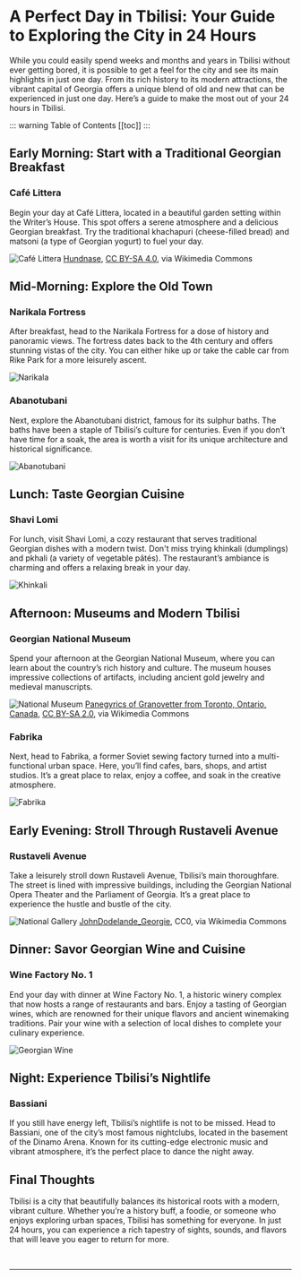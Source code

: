 # A Perfect Day in Tbilisi: Your Guide to Exploring the City in 24 Hours

While you could easily spend weeks and months and years in Tbilisi without ever getting bored, it is possible to get a feel for the city and see its main highlights in just one day. From its rich history to its modern attractions,  the vibrant capital of Georgia offers a unique blend of old and new that can be experienced in just one day. Here’s a guide to make the most out of your 24 hours in Tbilisi.

::: warning Table of Contents
[[toc]]
:::
## Early Morning: Start with a Traditional Georgian Breakfast

### Café Littera
Begin your day at Café Littera, located in a beautiful garden setting within the Writer’s House. This spot offers a serene atmosphere and a delicious Georgian breakfast. Try the traditional khachapuri (cheese-filled bread) and matsoni (a type of Georgian yogurt) to fuel your day.

![Café Littera](../../../assets/cafe-littera-writers-house-of-georgia-wikimedia.jpg)
<a href="https://commons.wikimedia.org/wiki/File:Writer%27s_House_of_Georgia.jpg">Hundnase</a>, <a href="https://creativecommons.org/licenses/by-sa/4.0">CC BY-SA 4.0</a>, via Wikimedia Commons
## Mid-Morning: Explore the Old Town

### Narikala Fortress
After breakfast, head to the Narikala Fortress for a dose of history and panoramic views. The fortress dates back to the 4th century and offers stunning vistas of the city. You can either hike up or take the cable car from Rike Park for a more leisurely ascent.

![Narikala](../../../assets/narikala-fortress-tbilisi.jpg)

### Abanotubani
Next, explore the Abanotubani district, famous for its sulphur baths. The baths have been a staple of Tbilisi’s culture for centuries. Even if you don't have time for a soak, the area is worth a visit for its unique architecture and historical significance.

![Abanotubani](../../../assets/abanotubani-tbilisi-sulfur-baths-1.jpg)

## Lunch: Taste Georgian Cuisine

### Shavi Lomi
For lunch, visit Shavi Lomi, a cozy restaurant that serves traditional Georgian dishes with a modern twist. Don't miss trying khinkali (dumplings) and pkhali (a variety of vegetable pâtés). The restaurant’s ambiance is charming and offers a relaxing break in your day.

![Khinkali](../../../assets/khachapuri-kinkhali-georgian-cuisine-landscape.jpg)

## Afternoon: Museums and Modern Tbilisi

### Georgian National Museum
Spend your afternoon at the Georgian National Museum, where you can learn about the country’s rich history and culture. The museum houses impressive collections of artifacts, including ancient gold jewelry and medieval manuscripts.

![National Museum](../../../assets/georgian-national-museum-wikimedia.jpg)
<a href="https://commons.wikimedia.org/wiki/File:Georgian_National_Museum_15043_(9067066727).jpg">Panegyrics of Granovetter from Toronto, Ontario, Canada</a>, <a href="https://creativecommons.org/licenses/by-sa/2.0">CC BY-SA 2.0</a>, via Wikimedia Commons

### Fabrika
Next, head to Fabrika, a former Soviet sewing factory turned into a multi-functional urban space. Here, you’ll find cafes, bars, shops, and artist studios. It’s a great place to relax, enjoy a coffee, and soak in the creative atmosphere.

![Fabrika](../../../assets/fabrika-tbilisi-people.jpg)

## Early Evening: Stroll Through Rustaveli Avenue

### Rustaveli Avenue
Take a leisurely stroll down Rustaveli Avenue, Tbilisi’s main thoroughfare. The street is lined with impressive buildings, including the Georgian National Opera Theater and the Parliament of Georgia. It’s a great place to experience the hustle and bustle of the city.

![National Gallery](../../../assets/national-gallery-tbilisi-wikimedia.jpg)
<a href="https://commons.wikimedia.org/wiki/File:National_Gallery,_Rustaveli_Avenue,_Tbilisi,_Georgia.jpg">JohnDodelande_Georgie</a>, CC0, via Wikimedia Commons

## Dinner: Savor Georgian Wine and Cuisine

### Wine Factory No. 1
End your day with dinner at Wine Factory No. 1, a historic winery complex that now hosts a range of restaurants and bars. Enjoy a tasting of Georgian wines, which are renowned for their unique flavors and ancient winemaking traditions. Pair your wine with a selection of local dishes to complete your culinary experience.

![Georgian Wine](../../../assets/georgian-wine-saperavi.jpg)

## Night: Experience Tbilisi’s Nightlife

### Bassiani
If you still have energy left, Tbilisi’s nightlife is not to be missed. Head to Bassiani, one of the city’s most famous nightclubs, located in the basement of the Dinamo Arena. Known for its cutting-edge electronic music and vibrant atmosphere, it’s the perfect place to dance the night away.

## Final Thoughts

Tbilisi is a city that beautifully balances its historical roots with a modern, vibrant culture. Whether you’re a history buff, a foodie, or someone who enjoys exploring urban spaces, Tbilisi has something for everyone. In just 24 hours, you can experience a rich tapestry of sights, sounds, and flavors that will leave you eager to return for more.

&nbsp;

-----
&nbsp;

<!--@include: @/services-block.md-->